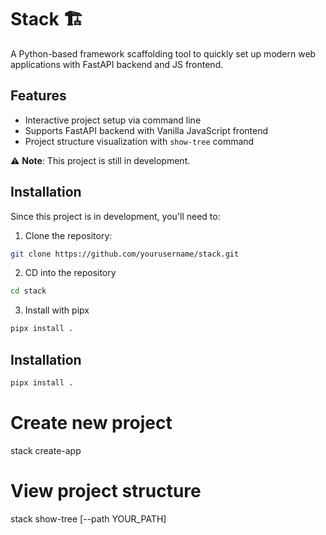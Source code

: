 # Stack 🏗️

A Python-based framework scaffolding tool to quickly set up modern web applications with FastAPI backend and JS frontend.

## Features

- Interactive project setup via command line
- Supports FastAPI backend with Vanilla JavaScript frontend
- Project structure visualization with `show-tree` command


⚠️ **Note**: This project is still in development.

## Installation

Since this project is in development, you'll need to:

1. Clone the repository:
```bash
git clone https://github.com/yourusername/stack.git
```

2. CD into the repository
```bash
cd stack
```

3. Install with pipx
```bash
pipx install .
```

## Installation

```bash
pipx install .
```

# Create new project
stack create-app

# View project structure
stack show-tree [--path YOUR_PATH]